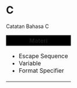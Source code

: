 # C
Catatan Bahasa C
<table>
  <tr align="center" style="background-color:black">
    <th>Materi</th>
  </tr>
  <tr>
    <td>
      <ul>
        <li>Escape Sequence</li>
        <li>Variable</li>
        <li>Format Specifier</li>
      </ul>
    </td>
  </tr>
</table>
